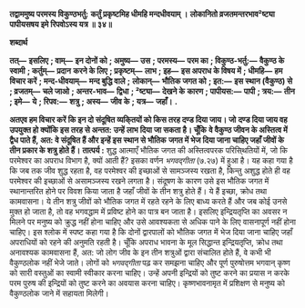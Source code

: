 **तद्वाममुष्य परमस्य विकुण्ठभर्तु:** **कर्तुं प्रकृष्टमिह धीमहि मन्दधीवयाम् ।** **लोकानितो व्रजतमन्तरभाव²ष्ट्या** **पापीयसषय इमे रिपवोऽस्य यत्र ॥ ३४॥** 

**शब्दार्थ** 

**तत्—** **इसलिए** **; वाम्—** **इन दोनों को** **; अमुष्य—** **उस** **; परमस्य—** **परम का** **; विकुण्ठ-भर्तु:—** **वैकुण्ठ के स्वामी** **; कर्तुम्—** **प्रदान** **करने के लिए** **; प्रकृष्टम्—** **लाभ** **; इह—** **इस अपराध के विषय में** **; धीमहि—** **हम विचार करें** **; मन्द-धीवयाम्—** **मन्द बुद्धि वाले** **;** **लोकान्—** **भौतिक जगत को** **; इत:—** **इस स्थान (वैकुण्ठ) से** **; व्रजतम्—** **चले जाओ** **; अन्तर-भाव—** **द्विधा** **; ²ष्ट्या—** **देखने के** **कारण** **; पापीयस:—** **पापी** **; त्रय:—** **तीन** **; इमे—** **ये** **; रिपव:—** **शत्रु** **; अस्य—** **जीव के** **; यत्र—** **जहाँ।** **.** 

**अतएव हम विचार करें कि इन दो संदूषित व्यकि्तयों को किस तरह दण्ड दिया जाय। जो** **दण्ड दिया जाय वह उपयुक्त हो क्योंकि इस तरह से अन्तत: उन्हें लाभ दिया जा सकता है। चूँकि** **वे वैकुण्ठ जीवन के अस्तित्व में द्वैध पाते हैं, अत: वे संदूषित हैं और इन्हें इस स्थान से भौतिक** **जगत में भेज दिया जाना चाहिए जहाँ जीवों के तीन प्रकार के शत्रु होते हैं।** **तात्पर्य :** शुद्ध आत्माएँ भौतिक जगत की अस्तित्वपरक परिसि्थतियों में, जो कि परमेश्वर का अपराध विभाग है, क्यों आती हैं? इसका वर्णन *भगवद्गीता* (७.२७) में हुआ है। यह कहा गया है कि जब तक जीव शुद्ध रहता है, वह परमेश्वर की इच्छाओं से सामञ्जस्य रखता है, किन्तु अशुद्ध होते ही वह परमेश्वर की इच्छाओं से असामञ्जस्य रखने लगता है। संदूषण के कारण उसे इस भौतिक जगत में स्थानान्तरित होने पर विवश किया जाता है जहाँ जीवों के तीन शत्रु होते हैं। ये हैं इच्छा, क्रोध तथा कामवासना। ये तीन शत्रु जीवों को भौतिक जगत में रहते रहने के लिए बाध्य करते हैं और जब कोई उनसे मुक्त हो जाता है, तो वह भगवद्धाम में प्रविष्ट होने का पात्र बन जाता है। इसलिए इन्द्रियतृप्ति का अवसर न मिलने पर मनुष्य को क्रुद्ध नहीं होना चाहिए और उसे आवश्यकता से अधिक पाने के लिए वासनापूर्ण नहीं होना चाहिए। इस श्लोक में स्पष्ट कहा गया है कि दोनों द्वारपालों को भौतिक जगत में भेज दिया जाना चाहिए जहाँ अपराधियों को रहने की अनुमति रहती है। चूँकि अपराध भावना के मूल सिद्धान्त इन्द्रियतृप्ति, क्रोध तथा अनावश्यक कामवासना हैं, अत: जो लोग जीव के इन तीन शत्रुओं द्वारा संचालित होते हैं, वे कभी भी वैकुण्ठलोक नहीं भेजे जाते। लोगों को *भगवद्गीता* पढ़ कर समझना चाहिए और पूर्ण पुरुषोत्तम भगवान् कृष्ण को सारी वस्तुओं का स्वामी स्वीकार करना चाहिए। उन्हें अपनी इन्द्रियों को तुष्ट करने का प्रयास न करके परम पुरुष की इन्द्रियों को तुष्ट करने का अवयास करना चाहिए। कृष्णभावनामृत में प्रशिक्षण से मनुष्य को वैकुण्ठलोक जाने में सहायता मिलेगी।  